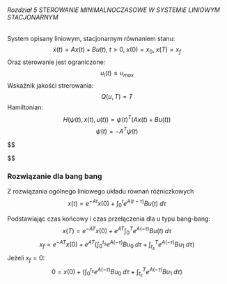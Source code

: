 ###### Rozdział 5 STEROWANIE MINIMALNOCZASOWE W SYSTEMIE LINIOWYM STACJONARNYM

System opisany liniowym, stacjonarnym równaniem stanu:
$$
\dot{x}(t) = Ax(t) + Bu(t), \; t>0, \; x(0)=x_{0}, \; x(T) = x_f 
$$
Oraz sterowanie jest ograniczone:
$$
u_i(t) \le u_{max}
$$
Wskaźnik jakości strerowania:
$$
Q(u, T) = T
$$
Hamiltonian:
$$
H(\psi(t), x(t), u(t)) = \psi(t)^T(Ax(t)+Bu(t))
$$
$$
\dot\psi(t) = − A^T\psi(t)
$$

$$

$$
### Rozwiązanie dla bang bang
Z rozwiązania ogólnego liniowego układu równań różniczkowych
$$
x(t) = e^{-At}x(0) + \int_{0}^{t}e^{A(t-\tau)}Bu(t) \; d\tau
$$

Podstawiając czas końcowy i czas przełączenia dla u typu bang-bang:
$$
x(T) = e^{-AT}x(0) + e^{AT}\int_{0}^{T}e^{A(-\tau)}Bu(t) \; d\tau
$$
$$
x_f = e^{-AT}x(0) + e^{AT}(\int_{0}^{t_s}e^{A(-\tau)}Bu_0 \; d\tau + \int_{t_s}^{T}e^{A(-\tau)}Bu_1 \; d\tau)
$$
Jeżeli $x_f = 0$:
$$
0 = x(0) + (\int_{0}^{t_s}e^{A(-\tau)}Bu_0 \; d\tau + \int_{t_s}^{T}e^{A(-\tau)}Bu_1 \; d\tau)
$$
